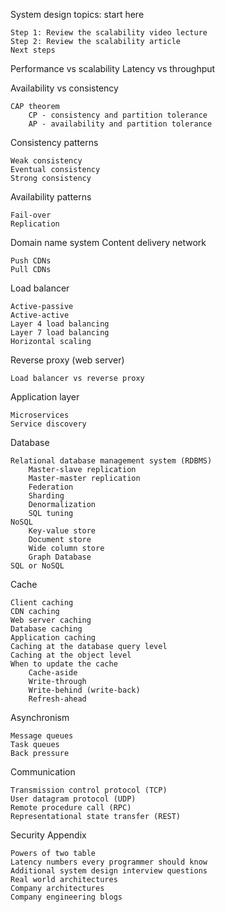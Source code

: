 
System design topics: start here

    Step 1: Review the scalability video lecture
    Step 2: Review the scalability article
    Next steps

Performance vs scalability
Latency vs throughput

Availability vs consistency

    CAP theorem
        CP - consistency and partition tolerance
        AP - availability and partition tolerance

Consistency patterns

    Weak consistency
    Eventual consistency
    Strong consistency

Availability patterns

    Fail-over
    Replication

Domain name system
Content delivery network

    Push CDNs
    Pull CDNs

Load balancer

    Active-passive
    Active-active
    Layer 4 load balancing
    Layer 7 load balancing
    Horizontal scaling

Reverse proxy (web server)

    Load balancer vs reverse proxy

Application layer

    Microservices
    Service discovery

Database

    Relational database management system (RDBMS)
        Master-slave replication
        Master-master replication
        Federation
        Sharding
        Denormalization
        SQL tuning
    NoSQL
        Key-value store
        Document store
        Wide column store
        Graph Database
    SQL or NoSQL

Cache

    Client caching
    CDN caching
    Web server caching
    Database caching
    Application caching
    Caching at the database query level
    Caching at the object level
    When to update the cache
        Cache-aside
        Write-through
        Write-behind (write-back)
        Refresh-ahead

Asynchronism

    Message queues
    Task queues
    Back pressure

Communication

    Transmission control protocol (TCP)
    User datagram protocol (UDP)
    Remote procedure call (RPC)
    Representational state transfer (REST)

Security
Appendix

    Powers of two table
    Latency numbers every programmer should know
    Additional system design interview questions
    Real world architectures
    Company architectures
    Company engineering blogs


